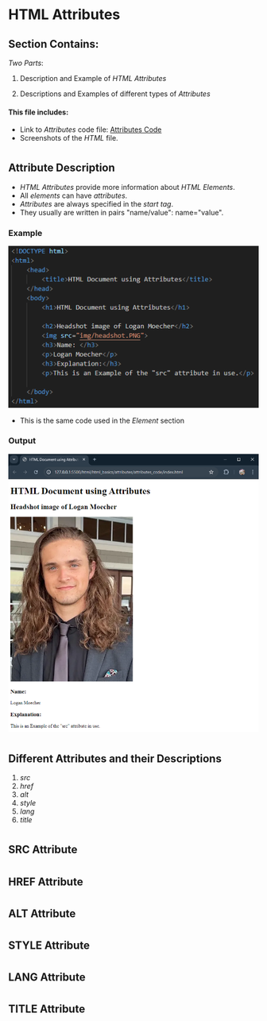 # HTML Attributes

## Section Contains:

*Two Parts*:

1. Description and Example of *HTML Attributes*

2. Descriptions and Examples of different types of *Attributes*


#### This file includes:

* Link to *Attributes* code file: [Attributes Code](attributes_code/index.html "Attributes file")
* Screenshots of the *HTML* file.

# 

## Attribute Description

* *HTML Attributes* provide more information about *HTML Elements*.
* All *elements* can have *attributes*.
* *Attributes* are always specified in the *start tag*.
* They usually are written in pairs "name/value": name="value".

### Example

![Attribute code IMG 1](img/attributes_code_img_1.PNG "Attribute code IMG 1")

* This is the same code used in the *Element* section

### Output

![Attribute code IMG 2](img/attributes_code_img_2.PNG "Attribute code IMG 2")

#

## Different Attributes and their Descriptions

1. *src*
2. *href*
3. *alt*
4. *style*
5. *lang*
6. *title*

#

## SRC Attribute

#

## HREF Attribute

#

## ALT Attribute

#

## STYLE Attribute

#

## LANG Attribute

#

## TITLE Attribute
